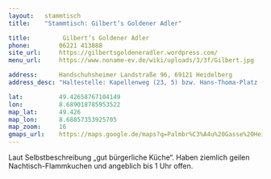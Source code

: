 ```yaml
---
layout:   stammtisch
title:    "Stammtisch: Gilbert’s Goldener Adler"

title:         Gilbert’s Goldener Adler
phone:        06221 413888
site_url:     https://gilbertsgoldeneradler.wordpress.com/
menu_url:     https://www.noname-ev.de/wiki/uploads/3/3f/Gilbert.jpg

address:      Handschuhsheimer Landstraße 96, 69121 Heidelberg
address_desc: "Haltestelle: Kapellenweg (23, 5) bzw. Hans-Thoma-Platz (24)"

lat:          49.42658767104149
lon:          8.689018785953522
map_lat:      49.426
map_lon:      8.68857353925705
map_zoom:     16
gmaps_url:    https://maps.google.de/maps?q=Palmbr%C3%A4u%20Gasse%20Heidelberg
---
```

Laut Selbstbeschreibung „gut bürgerliche Küche“. Haben ziemlich geilen
Nachtisch-Flammkuchen und angeblich bis 1 Uhr offen.
